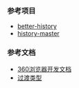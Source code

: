 ### 参考项目
- [better-history](https://chrome.google.com/webstore/detail/better-history/egehpkpgpgooebopjihjmnpejnjafefi)
- [history-master](https://chrome.google.com/webstore/detail/history-master/mkfgjjeggnmkbobjmelbjhdchcoadnin)

### 参考文档
- [360浏览器开发文档](http://open.se.360.cn/open/index.html)
- [过渡类型](http://open.se.360.cn/open/extension_dev/history.html#transition_types)
